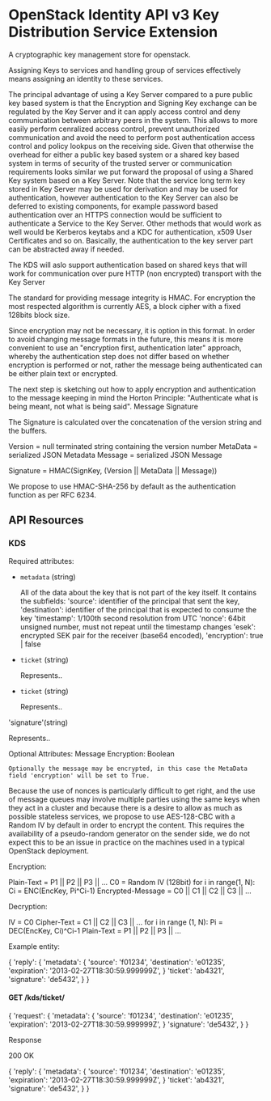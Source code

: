 OpenStack Identity API v3 Key Distribution Service Extension
============================================================

A cryptographic key management store for openstack.

Assigning Keys to services and handling group of services effectively means assigning an identity to these services. 

The principal advantage of using a Key Server compared to a pure public key based system is that the Encryption and Signing Key exchange can be regulated by the Key Server and it can apply access control and deny communication between arbitrary peers in the system. This allows to more easily perform cenralized access control, prevent unauthorized communication and avoid the need to perform post authentication access control and policy lookpus on the receiving side.
Given that otherwise the overhead for either a public key based system or a shared key based system in terms of security of the trusted server or communication requirements looks similar we put forward the proposal of using a Shared Key system based on a Key Server.
Note that the service long term key stored in Key Server may be used for derivation and may be used for authentication, however authentication to the Key Server can also be deferred to existing components, for example password based authentication over an HTTPS connection would be sufficient to authenticate a Service to the Key Server. Other methods that would work as well would be Kerberos keytabs and a KDC for authentication, x509 User Certificates and so on. Basically, the authentication to the key server part can be abstracted away if needed.

The KDS will aslo support authentication based on shared keys that will work for communication over pure HTTP (non encrypted) transport with the Key Server

The standard for providing message integrity is HMAC. For encryption the most respected algorithm is currently AES, a block cipher with a fixed 128bits block size.

Since encryption may not be necessary, it is option in this format.
 In order to avoid changing message formats in the future, this means it is more convenient to use an
 "encryption first, authentication later" approach, whereby the authentication step does not differ based
 on whether encryption is performed or not, rather the message being authenticated can be either plain text
 or encrypted.

The next step is sketching out how to apply encryption and authentication to the message keeping in mind the Horton Principle: "Authenticate what is being meant, not what is being said". 
Message Signature

The Signature is calculated over the concatenation of the version string and the buffers.

Version = null terminated string containing the version number
MetaData = serialized JSON Metadata
Message = serialized JSON Message

Signature = HMAC(SignKey, (Version || MetaData || Message))

We propose to use HMAC-SHA-256 by default as the authentication function as per RFC 6234. 

API Resources
-------------

### KDS 


Required attributes:

- `metadata` (string)

  All of the data about the key that is not part of the key itself.  It contains the subfields:
    'source': identifier of the principal that sent the key,
    'destination': identifier of the principal that is expected to consume the key
    'timestamp': 1/100th second resolution from UTC
    'nonce': 64bit unsigned number, must not repeat until the timestamp changes
    'esek': encrypted SEK pair for the receiver (base64 encoded),
    'encryption': true | false
  

- `ticket` (string)

  Represents..

- `ticket` (string)

  Represents..

'signature'(string) 
  
  Represents..

Optional Attributes:
   Message Encryption: Boolean

    Optionally the message may be encrypted, in this case the MetaData field 'encryption' will be set to True.

Because the use of nonces is particularly difficult to get right, and the use of message queues may involve multiple parties using the same keys when they act in a cluster and because there is a desire to allow as much as possible stateless services, we propose to use AES-128-CBC with a Random IV by default in order to encrypt the content. This requires the availability of a pseudo-random generator on the sender side, we do not expect this to be an issue in practice on the machines used in a typical OpenStack deployment.

Encryption:

Plain-Text = P1 || P2 || P3 || ...
C0 = Random IV (128bit)
for i in range(1, N):
   Ci = ENC(EncKey, Pi^Ci-1)
Encrypted-Message = C0 || C1 || C2 || C3 || ...

Decryption:

IV = C0
Cipher-Text = C1 || C2 || C3 || ...
for i in range (1, N):
    Pi = DEC(EncKey, Ci)^Ci-1
Plain-Text = P1 || P2 || P3 || ...



Example entity:

{
    'reply': {
        'metadata': {
          'source': 'f01234',
          'destination': 'e01235',
          'expiration': '2013-02-27T18:30:59.999999Z',
        }
        'ticket': 'ab4321',
        'signature': 'de5432',
    }
}

#### GET /kds/ticket/

{
    'request': {
        'metadata': {
          'source': 'f01234',
          'destination': 'e01235',
          'expiration': '2013-02-27T18:30:59.999999Z',
        }
        'signature': 'de5432',
    }
}

Response

200 OK

{
    'reply': {
        'metadata': {
          'source': 'f01234',
          'destination': 'e01235',
          'expiration': '2013-02-27T18:30:59.999999Z',
        }
        'ticket': 'ab4321',
        'signature': 'de5432',
    }
}